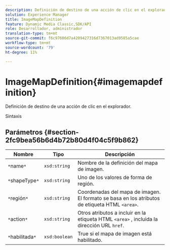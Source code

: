 ```yaml
---
description: Definición de destino de una acción de clic en el explorador.
solution: Experience Manager
title: ImageMapDefinition
feature: Dynamic Media Classic,SDK/API
role: Desarrollador, administrador
translation-type: tm+mt
source-git-commit: f6c97606d7a4209427316d7367013ad9585a5cae
workflow-type: tm+mt
source-wordcount: '79'
ht-degree: 11%

---
```



# ImageMapDefinition{#imagemapdefinition}

Definición de destino de una acción de clic en el explorador.

Sintaxis

## Parámetros {#section-2fc9bea56b6d4b72b80d4f04c5f9b862}

| Nombre | Tipo | Descripción |
|---|---|---|
| `*`name`*` | `xsd:string` | Nombre de la definición del mapa de imagen. |
| `*`shapeType`*` | `xsd:string` | Uno de los valores de forma de región. |
| `*`región`*` | `xsd:string` | Coordenadas del mapa de imagen. El formato se basa en los atributos de etiqueta HTML `<area>`. |
| `*`action`*` | `xsd:string` | Otros atributos a incluir en la etiqueta HTML `<area>` , incluida la dirección URL `href`. |
| `*`habilitada`*` | `xsd:boolean` | True si el mapa de imagen está habilitado. |

